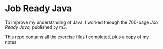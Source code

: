 # Job Ready Java
To improve my understanding of Java, I worked through the 700-page *Job Ready Java,* published by m3. 

This repo contains all the exercise files I completed, plus a copy of my notes
